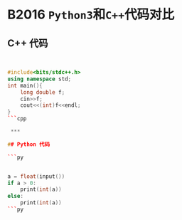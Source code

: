 # B2016 `Python3`和`C++`代码对比

## C++ 代码

```cpp


#include<bits/stdc++.h>
using namespace std;
int main(){
    long double f;
    cin>>f;
    cout<<(int)f<<endl;
}
```cpp

 ***

## Python 代码

```py


a = float(input())
if a > 0:
    print(int(a))
else:
    print(int(a))
```py
